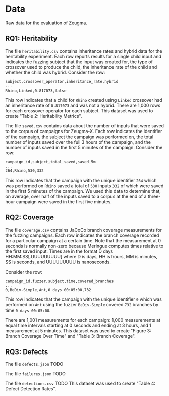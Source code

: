 # Data

Raw data for the evaluation of Zeugma.

## RQ1: Heritability

The file `heritability.csv` contains inheritance rates and hybrid data for the heritability experiment.
Each row reports results for a single child input and indicates the fuzzing subject that the input was created for, the
type of crossover used to produce the child, the inheritance rate of the child and whether the child was hybrid.
Consider the row:

```
subject,crossover_operator,inheritance_rate,hybrid
...
Rhino,Linked,0.817073,false
```

This row indicates that a child for `Rhino` created using `Linked` crossover had an inheritance rate of `0.817073` and
was not a hybrid.
There are 1,000 rows for each crossover operator for each subject.
This dataset was used to create "Table 2: Heritability Metrics".

The file ``saved.csv`` contains data about the number of inputs that were saved to the corpus of campaigns for
Zeugma-X.
Each row indicates the identifier of the campaign, the subject the campaign was performed on, the total number of inputs
saved over the full 3 hours of the campaign, and the number of inputs saved in the first 5 minutes of the campaign.
Consider the row:

```
campaign_id,subject,total_saved,saved_5m
...
264,Rhino,530,332
```

This row indicates that the campaign with the unique identifier `264` which was performed on `Rhino` saved a total of
`530` inputs `332` of which were saved in the first 5 minutes of the campaign.
We used this data to determine that, on average, over half of the inputs saved to a corpus at the end of a three-hour
campaign were saved in the first five minutes.

## RQ2: Coverage

The file `coverage.csv` contains JaCoCo branch coverage measurements for the fuzzing campaigns.
Each row indicates the branch coverage recorded for a particular campaign at a certain time.
Note that the measurement at 0 seconds is normally non-zero because Meringue computes times relative to the first saved
input.
Times are in the format D days HH:MM:SS[.UUUUUUUUU] where D is days, HH is hours, MM is minutes, SS is seconds, and
UUUUUUUUU is nanoseconds.

Consider the row:

```
campaign_id,fuzzer,subject,time,covered_branches
...
0,BeDiv-Simple,Ant,0 days 00:05:00,732
```

This row indicates that the campaign with the unique identifier `0` which was performed on `Ant` using the
fuzzer `BeDiv-Simple` covered `732` branches by time `0 days 00:05:00`.

There are 1,001 measurements for each campaign: 1,000 measurements at equal time intervals starting at 0 seconds and
ending at 3 hours, and 1 measurement at 5 minutes.
This dataset was used to create "Figure 3: Branch Coverage Over Time" and "Table 3: Branch Coverage".

## RQ3: Defects

The file `defects.json` TODO

The file `failures.json` TODO

The file `detections.csv` TODO
This dataset was used to create "Table 4: Defect Detection Rates".
